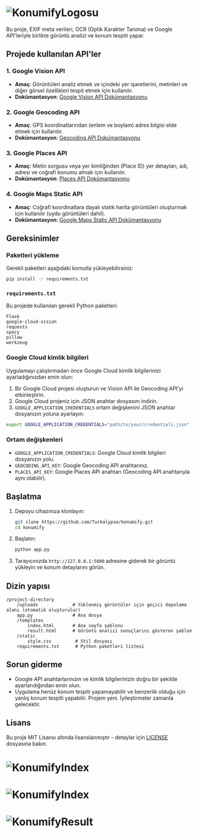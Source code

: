 # ![KonumifyLogosu](https://i.ibb.co/f1FJgSF/konumifywhite.png)

Bu proje, EXIF meta verileri, OCR (Optik Karakter Tanıma) ve Google API'leriyle birlikte görüntü analizi ve konum tespiti yapar.

## Projede kullanılan API'ler

### 1. Google Vision API
- **Amaç**: Görüntüleri analiz etmek ve içindeki yer işaretlerini, metinleri ve diğer görsel özellikleri tespit etmek için kullanılır.
- **Dokümantasyon**: [Google Vision API Dokümantasyonu](https://cloud.google.com/vision/docs)

### 2. Google Geocoding API
- **Amaç**: GPS koordinatlarından (enlem ve boylam) adres bilgisi elde etmek için kullanılır.
- **Dokümantasyon**: [Geocoding API Dokümantasyonu](https://developers.google.com/maps/documentation/geocoding/start)

### 3. Google Places API
- **Amaç**: Metin sorgusu veya yer kimliğinden (Place ID) yer detayları, adı, adresi ve coğrafi konumu almak için kullanılır.
- **Dokümantasyon**: [Places API Dokümantasyonu](https://developers.google.com/maps/documentation/places/web-service/overview)

### 4. Google Maps Static API
- **Amaç**: Coğrafi koordinatlara dayalı statik harita görüntüleri oluşturmak için kullanılır (uydu görüntüleri dahil).
- **Dokümantasyon**: [Google Maps Static API Dokümantasyonu](https://developers.google.com/maps/documentation/static-maps)

## Gereksinimler

### Paketleri yükleme
Gerekli paketleri aşağıdaki komutla yükleyebilirsiniz:

```bash
pip install -r requirements.txt
```

### `requirements.txt`

Bu projede kullanılan gerekli Python paketleri:

```
Flask
google-cloud-vision
requests
spacy
pillow
werkzeug
```

### Google Cloud kimlik bilgileri
Uygulamayı çalıştırmadan önce Google Cloud kimlik bilgilerinizi ayarladığınızdan emin olun:
1. Bir Google Cloud projesi oluşturun ve Vision API ile Geocoding API'yi etkinleştirin.
2. Google Cloud projeniz için JSON anahtar dosyasını indirin.
3. `GOOGLE_APPLICATION_CREDENTIALS` ortam değişkenini JSON anahtar dosyanızın yoluna ayarlayın:

```bash
export GOOGLE_APPLICATION_CREDENTIALS="path/to/your/credentials.json"
```

### Ortam değişkenleri
- `GOOGLE_APPLICATION_CREDENTIALS`: Google Cloud kimlik bilgileri dosyanızın yolu.
- `GEOCODING_API_KEY`: Google Geocoding API anahtarınız.
- `PLACES_API_KEY`: Google Places API anahtarı (Geocoding API anahtarıyla aynı olabilir).

## Başlatma
1. Depoyu cihazınıza klonlayın:
   ```bash
   git clone https://github.com/Turkalypse/konumify.git
   cd konumify
   ```
2. Başlatın:
   ```bash
   python app.py
   ```
3. Tarayıcınızda `http://127.0.0.1:5000` adresine giderek bir görüntü yükleyin ve konum detaylarını görün.

## Dizin yapısı
```
/project-directory
    /uploads             # Yüklenmiş görüntüler için geçici depolama alanı (otomatik oluşturulur)
    app.py               # Ana dosya
    /templates
        index.html       # Ana sayfa şablonu
        result.html      # Görüntü analizi sonuçlarını gösteren şablon
    /static
        style.css         # Stil dosyası
    requirements.txt      # Python paketleri listesi
```

## Sorun giderme
- Google API anahtarlarınızın ve kimlik bilgilerinizin doğru bir şekilde ayarlandığından emin olun.
- Uygulama henüz konum tespiti yapamayabilir ve benzerlik olduğu için yanlış konum tespiti yapabilir. Projem yeni. İyileştirmeler zamanla gelecektir.

## Lisans
Bu proje MIT Lisansı altında lisanslanmıştır - detaylar için [LICENSE](LICENSE) dosyasına bakın.

# ![KonumifyIndex](https://i.ibb.co/0CVZQNJ/image.jpg)
# ![KonumifyIndex](https://i.ibb.co/J5x6qzD/index.png)
# ![KonumifyResult](https://i.ibb.co/vBgcZbj/result.png)
